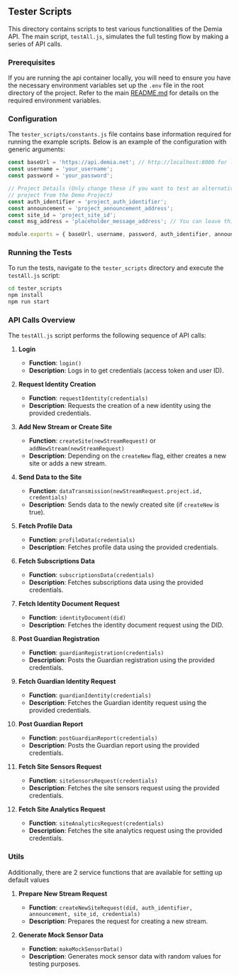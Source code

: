 ## Tester Scripts

This directory contains scripts to test various functionalities of the Demia API. The main script, `testAll.js`, simulates the full testing flow by making a series of API calls.

### Prerequisites
If you are running the api container locally, you will need to ensure you have the necessary environment variables 
set up the `.env` file in the root directory of the project. Refer to the main [README.md](../README.md) for details on the required environment variables.


### Configuration

The `tester_scripts/constants.js` file contains base information required for running the example scripts. Below is an example of the configuration with generic arguments:

```javascript
const baseUrl = 'https://api.demia.net'; // http://localhost:8000 for local testing
const username = 'your_username';
const password = 'your_password';

// Project Details (Only change these if you want to test an alternative 
// project from the Demo Project)
const auth_identifier = 'project_auth_identifier';
const announcement = 'project_announcement_address';
const site_id = 'project_site_id';
const msg_address = 'placeholder_message_address'; // You can leave this one alone

module.exports = { baseUrl, username, password, auth_identifier, announcement, site_id, msg_address };
```

### Running the Tests

To run the tests, navigate to the `tester_scripts` directory and execute the `testAll.js` script:

```sh
cd tester_scripts
npm install 
npm run start
```

### API Calls Overview

The `testAll.js` script performs the following sequence of API calls:

1. **Login**
    - **Function**: `login()`
    - **Description**: Logs in to get credentials (access token and user ID).


2. **Request Identity Creation**
    - **Function**: `requestIdentity(credentials)`
    - **Description**: Requests the creation of a new identity using the provided credentials.


3. **Add New Stream or Create Site**
    - **Function**: `createSite(newStreamRequest)` or `addNewStream(newStreamRequest)`
    - **Description**: Depending on the `createNew` flag, either creates a new site or adds a new stream.


4. **Send Data to the Site**
    - **Function**: `dataTransmission(newStreamRequest.project.id, credentials)`
    - **Description**: Sends data to the newly created site (if `createNew` is true).


5. **Fetch Profile Data**
    - **Function**: `profileData(credentials)`
    - **Description**: Fetches profile data using the provided credentials.


6. **Fetch Subscriptions Data**
    - **Function**: `subscriptionsData(credentials)`
    - **Description**: Fetches subscriptions data using the provided credentials.


7. **Fetch Identity Document Request**
    - **Function**: `identityDocument(did)`
    - **Description**: Fetches the identity document request using the DID.


8. **Post Guardian Registration**
    - **Function**: `guardianRegistration(credentials)`
    - **Description**: Posts the Guardian registration using the provided credentials.


9. **Fetch Guardian Identity Request**
   - **Function**: `guardianIdentity(credentials)`
   - **Description**: Fetches the Guardian identity request using the provided credentials.


10. **Post Guardian Report**
    - **Function**: `postGuardianReport(credentials)`
    - **Description**: Posts the Guardian report using the provided credentials.


11. **Fetch Site Sensors Request**
    - **Function**: `siteSensorsRequest(credentials)`
    - **Description**: Fetches the site sensors request using the provided credentials.


12. **Fetch Site Analytics Request**
    - **Function**: `siteAnalyticsRequest(credentials)`
    - **Description**: Fetches the site analytics request using the provided credentials.

### Utils
Additionally, there are 2 service functions that are available for setting up default values

1. **Prepare New Stream Request**
   - **Function**: `createNewSiteRequest(did, auth_identifier, announcement, site_id, credentials)`
   - **Description**: Prepares the request for creating a new stream.


2. **Generate Mock Sensor Data**
   - **Function**: `makeMockSensorData()`
   - **Description**: Generates mock sensor data with random values for testing purposes.
